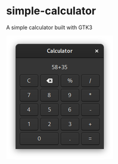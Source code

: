 # simple-calculator
A simple calculator built with GTK3

![alt text](https://github.com/SeaDve/simple-calculator/blob/main/133142340_406209627368216_8013540224825094198_n.png?raw=true)
